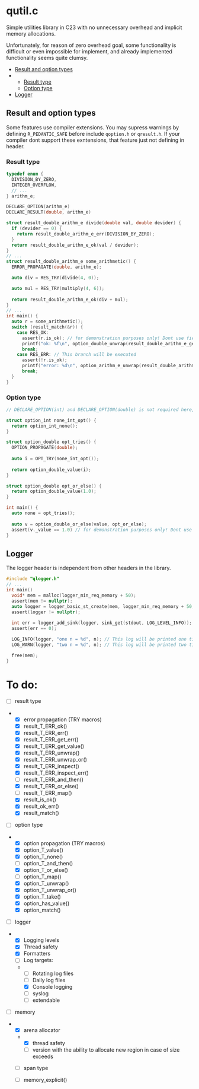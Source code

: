 # qutil.c
Simple utilities library in C23 with no unnecessary overhead and implicit memory allocations.

Unfortunately, for reason of zero overhead goal, some functionality is difficult or even impossible for implement,  and already implemented functionality seems quite clumsy.

- [Result and option types](#result-and-option-types)
- - [Result type](#result-type)
  - [Option type](#option-type)
- [Logger](#logger)

## Result and option types
Some features use compiler extensions. You may supress warnings by defining `R_PEDANTIC_SAFE` before include `qoption.h` or `qresult.h`. If your compiler dont support these exntensions, that feature just not defining in header.

### Result type
```c
typedef enum {
  DIVISION_BY_ZERO,
  INTEGER_OVERFLOW,
  // ...
} arithm_e;

DECLARE_OPTION(arithm_e)
DECLARE_RESULT(double, arithm_e)

struct result_double_arithm_e divide(double val, double devider) {
  if (devider == 0) {
    return result_double_arithm_e_err(DIVISION_BY_ZERO);
  }
  return result_double_arithm_e_ok(val / devider);
}
// ...
struct result_double_arithm_e some_arithmetic() {
  ERROR_PROPAGATE(double, arithm_e);

  auto div = RES_TRY(divide(4, 0));

  auto mul = RES_TRY(multiply(4, 6));
  
  return result_double_arithm_e_ok(div + mul);
}
// ...
int main() {
  auto r = some_arithmetic();
  switch (result_match(&r)) {
    case RES_OK:
      assert(r.is_ok); // for demonstration purposes only! Dont use fields thats starts with underscore!
      printf("ok: %f\n", option_double_unwrap(result_double_arithm_e_get_value(&r))); // result_T_ERR_get_value() returns option_T
      break;
    case RES_ERR: // This branch will be executed
      assert(!r.is_ok);
      printf("error: %d\n", option_arithm_e_unwrap(result_double_arithm_e_get_err(r))); // Or some arithm_e to string function
      break;
  }
}
```
### Option type
```c
// DECLARE_OPTION(int) and DECLARE_OPTION(double) is not required here, they is declared by in qoption.h

struct option_int none_int_opt() {
  return option_int_none();
}

struct option_double opt_tries() {
  OPTION_PROPAGATE(double);
  
  auto i = OPT_TRY(none_int_opt());
  
  return option_double_value(i);
}

struct option_double opt_or_else() {
  return option_double_value(1.0);
}

int main() {
  auto none = opt_tries();
  
  auto v = option_double_or_else(value, opt_or_else);
  assert(v._value == 1.0) // for demonstration purposes only! Dont use fields thats starts with underscore!
}
```

## Logger
The logger header is independent from other headers in the library.

```c
#include "qlogger.h"
// ...
int main()
  void* mem = malloc(logger_min_req_memory + 50);
  assert(mem != nullptr);
  auto logger = logger_basic_st_create(mem, logger_min_req_memory + 50, stderr, LOG_LEVEL_WARN);
  assert(logger != nullptr);
  
  int err = logger_add_sink(logger, sink_get(stdout, LOG_LEVEL_INFO));
  assert(err == 0);

  LOG_INFO(logger, "one n = %d", n); // This log will be printed one time (in sink with INFO log level)
  LOG_WARN(logger, "two n = %d", n); // This log will be printed two times (in both sinks)

  free(mem);
}
```

# To do:
- [ ] result type
- - [x] error propagation (TRY macros)
  - [x] result_T_ERR_ok()
  - [x] result_T_ERR_err()
  - [x] result_T_ERR_get_err()
  - [x] result_T_ERR_get_value()
  - [x] result_T_ERR_unwrap()
  - [x] result_T_ERR_unwrap_or()
  - [x] result_T_ERR_inspect()
  - [x] result_T_ERR_inspect_err()
  - [ ] result_T_ERR_and_then()
  - [x] result_T_ERR_or_else()
  - [ ] result_T_ERR_map()
  - [x] result_is_ok()
  - [x] result_ok_err()
  - [x] result_match()
- [ ] option type
- - [x] option propagation (TRY macros)
  - [x] option_T_value()
  - [x] option_T_none()
  - [ ] option_T_and_then()
  - [x] option_T_or_else()
  - [ ] option_T_map()
  - [x] option_T_unwrap()
  - [x] option_T_unwrap_or()
  - [x] option_T_take()
  - [x] option_has_value()
  - [x] option_match()
- [ ] logger
- - [x] Logging levels
  - [x] Thread safety
  - [x] Formatters
  - [ ] Log targets:
  - - [ ] Rotating log files
    - [ ] Daily log files
    - [x] Console logging
    - [ ] syslog
    - [ ] extendable
- [ ] memory
- - [x] arena allocator
  - - [x] thread safety
    - [ ] version with the ability to allocate new region in case of size exceeds
  - [ ] span type
  - [ ] memory_explicit()

